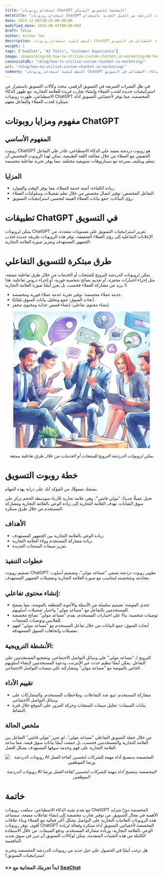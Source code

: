 ```yaml
---
title: "استخدام روبوتات ChatGPT المخصصة للتسويق المبتكر"
metatitle: "استخدام روبوتات ChatGPT المخصصة للتسويق المبتكر | سلسلة بناء روبوتات الدردشة من الجيل الجديد باستخدام SeaChat"
date: 2023-11-06T10:25:00-08:00
modified_date: 2025-08-01T00:00:00Z
draft: false
author: Xuchen Yao
description: اكتشف كيفية استخدام روبوتات ChatGPT المخصصة لإضفاء حيوية جديدة على الحملات التسويقية. من التفاعلات المبتكرة إلى تعزيز صورة العلامة التجارية، يكشف هذا المقال عن الإمكانات اللامحدودة للذكاء الاصطناعي في التسويق.
weight: 1
tags: ["SeaChat", "AI Tools", "Customer Experience"]
image: images/blog/48-how-to-utilize-custom-chatbot-in-marketing/48-how-to-utilize-custom-chatbot-in-marketing.png
canonicalURL: "/blog/how-to-utilize-custom-chatbot-in-marketing/"
url: "/blog/how-to-utilize-custom-chatbot-in-marketing/"
summary: "اكتشف كيفية استخدام روبوتات ChatGPT المخصصة لإضفاء حيوية جديدة على الحملات التسويقية. من التفاعلات المبتكرة إلى تعزيز صورة العلامة التجارية، يكشف هذا المقال عن الإمكانات اللامحدودة للذكاء الاصطناعي في التسويق."
---
```


في ظل التغيرات السريعة في التسويق الرقمي، تبحث وكالات التسويق باستمرار عن استراتيجيات جديدة لجذب العملاء وإنشاء تجارب فريدة للعلامة التجارية. مع ظهور الذكاء الاصطناعي، ظهرت روبوتات ChatGPT المخصصة، مما يوفر لأخصائيي التسويق أداة مبتكرة لجذب العملاء والتفاعل معهم.

# مفهوم ومزايا روبوتات ChatGPT

## المفهوم الأساسي
روبوت ChatGPT هو روبوت دردشة يعتمد على الذكاء الاصطناعي، قادر على التفاعل الحقيقي مع العملاء من خلال معالجة اللغة الطبيعية. يمكن لهذا الروبوت المخصص أن يتعلم ويتكيف بسرعة مع سيناريوهات تسويقية مختلفة، مما يوفر تجربة تفاعلية مخصصة.

## المزايا
- زيادة الكفاءة: أتمتة خدمة العملاء، مما يوفر الوقت والموارد.
- التفاعل المخصص: توفير اتصال مخصص من خلال تعلم تفضيلات وسلوكيات العملاء.
- رؤى البيانات: جمع بيانات العملاء القيمة لتحسين استراتيجيات التسويق.

# تطبيقات ChatGPT في التسويق
يمكن لروبوتات ChatGPT تعزيز استراتيجيات التسويق على مستويات متعددة. من الإعلانات التفاعلية إلى رؤى العملاء المتعمقة، توفر هذه الروبوتات طريقة جديدة لجذب الجمهور المستهدف وتعزيز صورة العلامة التجارية.

# طرق مبتكرة للتسويق التفاعلي
يمكن لروبوتات الدردشة الترويج للمنتجات أو الخدمات من خلال طرق تفاعلية ممتعة، مثل إجراء اختبارات محفزة، أو تقديم نصائح شخصية فورية، أو إجراء دروس تفاعلية. هذا لا يزيد من مشاركة العملاء فحسب، بل يعزز أيضًا صورة العلامة التجارية.

- خدمة عملاء مخصصة: توفير تجربة خدمة عملاء فورية ومخصصة.
- أبحاث السوق: جمع وتحليل بيانات السوق تلقائيًا.
- إنشاء محتوى تفاعلي: إنشاء قصص جذابة ومحتوى محفز.

<center>
<img height="450px" src="/images/blog/48-how-to-utilize-custom-chatbot-in-marketing/1-use-custom-chatbot-for-marketing.jpeg" alt="يمكن لروبوتات الدردشة الترويج للمنتجات أو الخدمات من خلال طرق تفاعلية ممتعة"/>

*يمكن لروبوتات الدردشة الترويج للمنتجات أو الخدمات من خلال طرق تفاعلية ممتعة*
</center>

# خطة روبوت التسويق

بصفتك مسوقًا، من المؤكد أنك على دراية بهذه المهام.

تخيل عميلًا جديدًا، "مولي فاشن"، وهي علامة تجارية للأزياء متوسطة الحجم تركز على سوق الشابات. تهدف العلامة التجارية إلى زيادة الوعي بالعلامة التجارية ومشاركة المستخدم من خلال طرق مبتكرة.

## الأهداف
- زيادة الوعي بالعلامة التجارية بين الجمهور المستهدف.
- زيادة مشاركة المستخدم وولاء العلامة التجارية.
- تعزيز مبيعات المنتجات الجديدة.

## خطوات التنفيذ
تصميم روبوت ChatGPT: تطوير روبوت دردشة يسمى "مساعد مولي"، وتصميم أسلوب محادثته وشخصيته ليتناسب مع صورة العلامة التجارية وتفضيلات الجمهور المستهدف.

## إنشاء محتوى تفاعلي:
- تحدي الموضة: تصميم سلسلة من الأسئلة والأجوبة المتعلقة بالموضة، مما يسمح للمستخدمين بالتفاعل مع "مساعد مولي" واختيار تفضيلات أسلوبهم.
- توصيات شخصية: بناءً على اختيارات المستخدم، يقدم "مساعد مولي" نصائح مخصصة للملابس وتوصيات للمنتجات.
- أبحاث السوق: جمع البيانات من خلال تفاعل المستخدم مع "مساعد مولي" لفهم تفضيلات واتجاهات السوق المستهدفة.

## الأنشطة الترويجية:
الترويج لـ "مساعد مولي" على وسائل التواصل الاجتماعي، وتشجيع المستخدمين على التفاعل. يمكن أيضًا تنظيم حدث عبر الإنترنت، ودعوة المستخدمين لإنشاء أسلوبهم الخاص بالموضة مع "مساعد مولي" ومشاركته على منصات التواصل الاجتماعي.

## تقييم الأداء
- مشاركة المستخدم: تتبع عدد التفاعلات، وملاحظات المستخدم، والمشاركات على وسائل التواصل الاجتماعي.
- بيانات المبيعات: تحليل مبيعات المنتجات وحركة المرور على الموقع خلال فترة النشاط.

## ملخص الحالة
من خلال حملة التسويق التفاعلي "مساعد مولي"، لم تعزز "مولي فاشن" التفاعل بين العلامة التجارية والمستخدمين فحسب، بل جمعت أيضًا بيانات سوق قيمة، مما ساعد العلامة التجارية على فهم وخدمة سوقها المستهدف بشكل أفضل.

<center>
<img height="450px" src="/images/blog/48-how-to-utilize-custom-chatbot-in-marketing/2-custom-chatbot-for-new-marketing-strategyy.jpeg" alt="روبوتات الدردشة AI المخصصة ستصبح أداة مهمة للشركات لتحسين كفاءة العمل ورضا الموظفين"/>

*روبوتات الدردشة AI المخصصة ستصبح أداة مهمة للشركات لتحسين كفاءة العمل ورضا الموظفين*
</center>

# خاتمة
مع تقدم تقنية الذكاء الاصطناعي، ستلعب روبوتات ChatGPT المخصصة دورًا متزايد الأهمية في مجال التسويق. من توفير تجارب مخصصة إلى إنشاء تفاعلات ممتعة، ستساعد هذه الروبوتات العلامات التجارية على التواصل بشكل أكثر فعالية مع العملاء وبناء علاقات أقوى. توفر روبوتات ChatGPT المخصصة لأخصائيي التسويق أداة مبتكرة وفعالة لزيادة الوعي بالعلامة التجارية، وزيادة مشاركة المستخدم، ودفع المبيعات. من خلال الاستفادة الكاملة من هذه التقنيات المتقدمة، يمكن لوكالات التسويق أن تبرز في سوق شديد التنافسية.

هل ترغب أيضًا في الحصول على جيل جديد من روبوتات الدردشة المخصصة وتجربة استراتيجيات التسويق؟

### >> ابدأ تجربتك المجانية مع [SeaChat](https://chat.seasalt.ai/?utm_source=blog)
